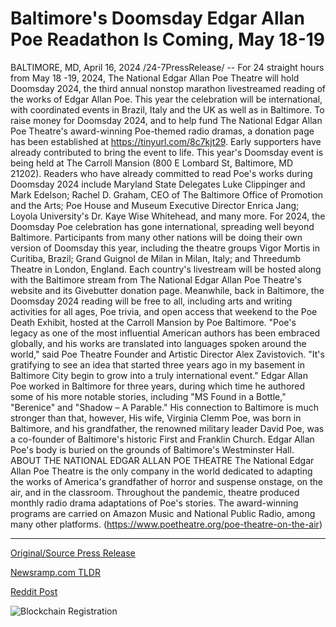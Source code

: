 # Baltimore's Doomsday Edgar Allan Poe Readathon Is Coming, May 18-19

BALTIMORE, MD, April 16, 2024 /24-7PressRelease/ -- For 24 straight hours from May 18 -19, 2024, The National Edgar Allan Poe Theatre will hold Doomsday 2024, the third annual nonstop marathon livestreamed reading of the works of Edgar Allan Poe. This year the celebration will be international, with coordinated events in Brazil, Italy and the UK as well as in Baltimore.  To raise money for Doomsday 2024, and to help fund The National Edgar Allan Poe Theatre's award-winning Poe-themed radio dramas, a donation page has been established at https://tinyurl.com/8c7kjt29. Early supporters have already contributed to bring the event to life.  This year's Doomsday event is being held at The Carroll Mansion (800 E Lombard St, Baltimore, MD 21202). Readers who have already committed to read Poe's works during Doomsday 2024 include Maryland State Delegates Luke Clippinger and Mark Edelson; Rachel D. Graham, CEO of The Baltimore Office of Promotion and the Arts; Poe House and Museum Executive Director Enrica Jang; Loyola University's Dr. Kaye Wise Whitehead, and many more.  For 2024, the Doomsday Poe celebration has gone international, spreading well beyond Baltimore. Participants from many other nations will be doing their own version of Doomsday this year, including the theatre groups Vigor Mortis in Curitiba, Brazil; Grand Guignol de Milan in Milan, Italy; and Threedumb Theatre in London, England. Each country's livestream will be hosted along with the Baltimore stream from The National Edgar Allan Poe Theatre's website and its Givebutter donation page.  Meanwhile, back in Baltimore, the Doomsday 2024 reading will be free to all, including arts and writing activities for all ages, Poe trivia, and open access that weekend to the Poe Death Exhibit, hosted at the Carroll Mansion by Poe Baltimore.  "Poe's legacy as one of the most influential American authors has been embraced globally, and his works are translated into languages spoken around the world," said Poe Theatre Founder and Artistic Director Alex Zavistovich. "It's gratifying to see an idea that started three years ago in my basement in Baltimore City begin to grow into a truly international event."   Edgar Allan Poe worked in Baltimore for three years, during which time he authored some of his more notable stories, including "MS Found in a Bottle," "Berenice" and "Shadow – A Parable." His connection to Baltimore is much stronger than that, however, His wife, Virginia Clemm Poe, was born in Baltimore, and his grandfather, the renowned military leader David Poe, was a co-founder of Baltimore's historic First and Franklin Church. Edgar Allan Poe's body is buried on the grounds of Baltimore's Westminster Hall.  ABOUT THE NATIONAL EDGAR ALLAN POE THEATRE  The National Edgar Allan Poe Theatre is the only company in the world dedicated to adapting the works of America's grandfather of horror and suspense onstage, on the air, and in the classroom. Throughout the pandemic, theatre produced monthly radio drama adaptations of Poe's stories. The award-winning programs are carried on Amazon Music and National Public Radio, among many other platforms. (https://www.poetheatre.org/poe-theatre-on-the-air) 

---

[Original/Source Press Release](https://www.24-7pressrelease.com/press-release/510068/baltimores-doomsday-edgar-allan-poe-readathon-is-coming-may-18-19)
                    

[Newsramp.com TLDR](None) 



[Reddit Post](https://www.reddit.com/r/BookNews/comments/1c59ykh/national_edgar_allan_poe_theatre_to_host_doomsday/) 



![Blockchain Registration](https://cdn.newsramp.app/24-7PressRelease/qrcode/244/16/odorgUMv.webp)